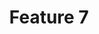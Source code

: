 ---
oder: 6
title: "Feature 7"
description: "Duis laoreet feugiat convallis. Proin semper lobortis interdum. In nec nunc mollis, suscipit arcu vitae."
createdAt: "Mar 23, 2023"
LastEdit: "Mar 23, 2023"
---
